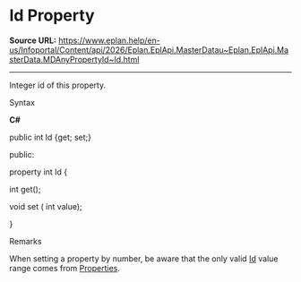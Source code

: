 # Id Property

**Source URL:** https://www.eplan.help/en-us/Infoportal/Content/api/2026/Eplan.EplApi.MasterDatau~Eplan.EplApi.MasterData.MDAnyPropertyId~Id.html

---

Integer id of this property.

Syntax

**C#**



public int Id {get; set;}

public:

property int Id {

   int get();

   void set (    int value);

}


Remarks

When setting a property by number, be aware that the only valid [Id](Eplan.EplApi.MasterDatau~Eplan.EplApi.MasterData.MDAnyPropertyId~Id.html) value range comes from [Properties](Eplan.EplApi.MasterDatau~Eplan.EplApi.MasterData.Properties.html).
